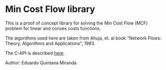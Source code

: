 Min Cost Flow library
=====================

This is a proof of concept library for solving the Min Cost Flow (MCF) problem
for linear and convex costs functions.

The algorithms used here are taken from Ahuja, et. al book "Network Flows:
Theory, Algorithms and Applications", 1993.

The C-API is described [here](c-api.md).

Author: Eduardo Quintana Miranda
